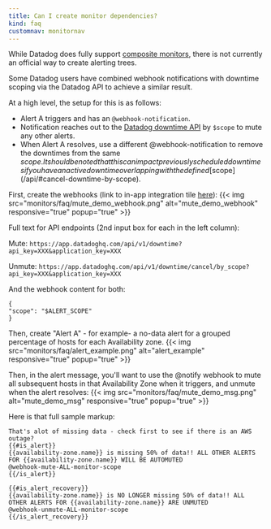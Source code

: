 ```yaml
---
title: Can I create monitor dependencies?
kind: faq
customnav: monitornav
---
```


While Datadog does fully support [composite monitors](/monitors/monitor_types/composite), there is not currently an official way to create alerting trees.

Some Datadog users have combined webhook notifications with downtime scoping via the Datadog API to achieve a similar result. 

At a high level, the setup for this is as follows:

* Alert A triggers and has an `@webhook-notification`.
* Notification reaches out to the [Datadog downtime API](/api/#downtimes) by `$scope` to mute any other alerts.
* When Alert A resolves, use a different @webhook-notification to remove the downtimes from the same $scope.
It should be noted that this can impact previously scheduled downtimes if you have an active downtime overlapping with the defined [$scope](/api/#cancel-downtime-by-scope).

First, create the webhooks (link to in-app integration tile [here](https://app.datadoghq.com/account/settings#integrations/webhooks)):
{{< img src="monitors/faq/mute_demo_webhook.png" alt="mute_demo_webhook" responsive="true" popup="true" >}}

Full text for API endpoints (2nd input box for each in the left column):

Mute: `https://app.datadoghq.com/api/v1/downtime?api_key=XXX&application_key=XXX`

Unmute: `https://app.datadoghq.com/api/v1/downtime/cancel/by_scope?api_key=XXX&application_key=XXX`

And the webhook content for both:
```
{
"scope": "$ALERT_SCOPE"
}
```

Then, create "Alert A" - for example- a no-data alert for a grouped percentage of hosts for each Availability zone.
{{< img src="monitors/faq/alert_example.png" alt="alert_example" responsive="true" popup="true" >}}

Then, in the alert message, you'll want to use the @notify webhook to mute all subsequent hosts in that Availability Zone when it triggers, and unmute when the alert resolves:
{{< img src="monitors/faq/mute_demo_msg.png" alt="mute_demo_msg" responsive="true" popup="true" >}}

Here is that full sample markup:
```
That's alot of missing data - check first to see if there is an AWS outage?
{{#is_alert}}
{{availability-zone.name}} is missing 50% of data!! ALL OTHER ALERTS FOR {{availability-zone.name}} WILL BE AUTOMUTED
@webhook-mute-ALL-monitor-scope 
{{/is_alert}}

{{#is_alert_recovery}}
{{availability-zone.name}} is NO LONGER missing 50% of data!! ALL OTHER ALERTS FOR {{availability-zone.name}} ARE UNMUTED
@webhook-unmute-ALL-monitor-scope 
{{/is_alert_recovery}}
```